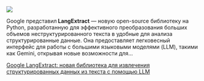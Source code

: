 <!--2025-08-01 13:53:15-->
<div class="yb">
  <div class="rss habr"><img src="https://habrastorage.org/getpro/habr/upload_files/7f0/acc/ca8/7f0accca80171607ee1e53b5b2ff43e1.png" /><p>Google представил<strong> LangExtract</strong> — новую open-source библиотеку на Python, разработанную для эффективного преобразования больших объемов неструктурированного текста в удобные для анализа структурированные данные. Она предоставляет легковесный интерфейс для работы с большими языковыми моделями (LLM), такими как Gemini, открывая новые возможности для... <p class="titl"><a href="https://habr.com/ru/companies/bothub/news/933224/?utm_source=habrahabr&utm_medium=rss&utm_campaign=933224">Google LangExtract: новая библиотека для извлечения структурированных данных из текста с помощью LLM</a></p></div>
</div>
